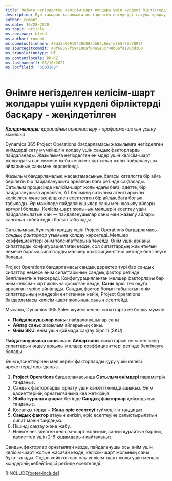 ```yaml
---
title: Өнімге негізделген келісім-шарт жолдары үшін күрделі бірліктерді басқару - жеңілдетілген
description: Бұл тақырып жазылымға негізделген өнімдерді сатуды қолдау туралы ақпарат береді.
author: rumant
ms.date: 10/28/2020
ms.topic: article
ms.reviewer: kfend
ms.author: rumant
ms.openlocfilehash: 86da5a96919438e883b56fc8ecfe765f70a789ff
ms.sourcegitcommit: 40f68387f594180af64a5e5c748b6efa188bd300
ms.translationtype: HT
ms.contentlocale: kk-KZ
ms.lasthandoff: 05/10/2021
ms.locfileid: "6003188"
---
```

# <a name="manage-complex-units-for-product-based-contract-lines---lite"></a>Өнімге негізделген келісім-шарт жолдары үшін күрделі бірліктерді басқару - жеңілдетілген

_**Қолданылады:** қарапайым орналастыру - проформа-шотын ұсыну мәмілесі_

Dynamics 365 Project Operations бағдарламасы жазылымға негізделген өнімдерді сату мүмкіндігін қолдау үшін сандық факторларды пайдаланады. Жазылымға негізделген өнімдер үшін келісім-шарт жолындағы сан немесе жоба келісім-шартының жолы пайдаланушы айларының санымен көрсетіледі.

Жазылым бағдарламалық жасақтамасының бағасы каталогта бір айға берілетін бір пайдаланушыға арналған баға ретінде сақталады. Сатылым процесінде келісім-шарт жолындағы баға, әдетте, бір пайдаланушыға арналған, АТ бөлімінің сатылым агенті арқылы келісілген және жеңілдікпен есептелген бір айлық баға болып табылады. Әр мәміледе пайдаланушылар саны мен жазылу айлары әртүрлі болады. Келісім-шарт жолының мөлшерін есептеу үшін пайдаланылатын сан — пайдаланушылар саны мен жазылу айлары санының көбейтіндісі болып табылады.

Сатылымның бұл түрін қолдау үшін Project Operations бағдарламасы *сандық факторлар* ұғымына қолдау көрсетеді. Мөлшер коэффициенттері өнім төлсипаттарына тәуелді. Өнім үшін арнайы сипаттарды конфигурациялаған кезде, сол сипаттардың жиынтығын немесе барлық сипаттарды мөлшер коэффициенттері ретінде белгілеуге болады.

Project Operations бағдарламасы сандық деректер түрі бар сандық сипаттар немесе өнім сипаттарының сандық фактор ретінде белгіленетінін тексереді. Конфигурацияланған мөлшер факторлары бар өнім келісім-шарт жолына қосылған кезде, **Саны** өрісі тек оқуға арналған түріне айналады. Сандық фактор болып табылатын өнім сипаттарының мәндерін енгізгеннен кейін, Project Operations бағдарламасы келісім-шарт жолының санын есептейді.

Мысалы, Dynamics 365 Sales жүйесі келесі сипаттарға ие болуы мүмкін:

- **Пайдаланушылар саны**: пайдаланушылар саны.
- **Айлар саны**: жазылым айларының саны.
- **Өнім SKU**: өнім үшін қоймада сақтау бірлігі (SKU).

**Пайдаланушылар саны** және **Айлар саны** сипаттарын өнім желісінің сипаттарын өңдеу арқылы мөлшер коэффициенттері ретінде белгілеуге болады.

Өнім қасиеттерінен мөлшерлік факторларды құру үшін келесі әрекеттерді орындаңыз.

1. **Project Operations** бағдарламасында **Сатылым өнімдері** параметрін таңдаңыз.
2. Сандық факторларды орнату үшін қажетті өнімді ашыңыз. Өнім қасиеттерінің орнатылғанына көз жеткізіңіз.
3. **Жоба туралы ақпарат** бетінде **Сандық факторлар** қойындысын таңдаңыз.
4. Қосалқы торда **+ Жаңа өріс есептеуі** түймешігін таңдаңыз.
5. **Сандық фактор** атауын енгізіп, өріс есептеуіне салыстырылатын сипат мәнін таңдаңыз.
6. Пішінді сақтау және жабу.
7. Өнімге негізделген келісім-шарт жолының санын құрайтын барлық қасиеттер үшін 2-6 қадамдарын қайталаңыз.

Сандық факторлар орнатылған кезде, пайдаланушы осы өнім үшін келісім-шарт жолын жасаған кезде, келісім-шарт жолының саны бұғатталады. Содан кейін ол сан осы келісім-шарт жолы үшін меншік мәндерінің көбейтіндісі ретінде есептеледі.


[!INCLUDE[footer-include](../../includes/footer-banner.md)]